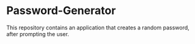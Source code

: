 # Password-Generator
This repository contains an application that creates a random password, after prompting the user. 

